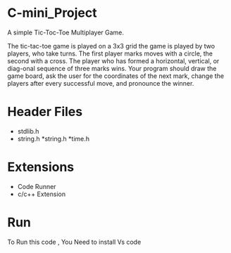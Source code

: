 # C-mini_Project

A simple Tic-Toc-Toe Multiplayer Game.  

The tic-tac-toe game is played on a 3x3 grid the game is played by two players, who take turns. The first player marks moves with a circle, the second with a cross. The player who has formed a horizontal, vertical, or diag-onal sequence of three marks wins. Your program should draw the game board, ask the user for the coordinates of the next mark, change the players after every successful move, and pronounce the winner.


# Header Files
* stdlib.h
* string.h
*string.h
*time.h

# Extensions
* Code Runner
* c/c++ Extension
# Run 
To Run this code , You Need to install Vs code 
